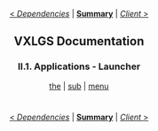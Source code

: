 <div align="center">

[< *Dependencies*](1.3.dependencies.md) | [**Summary**](0.0.index.md) | [*Client* >](2.2.client.md)

## VXLGS Documentation

### II.1. Applications - Launcher

[the](2.1.launcher.md#) | [sub](2.1.launcher.md#) | [menu](2.1.launcher.md#)

</div>

<div align="center">

#
[< *Dependencies*](1.3.dependencies.md) | [**Summary**](0.0.index.md) | [*Client* >](2.2.client.md)